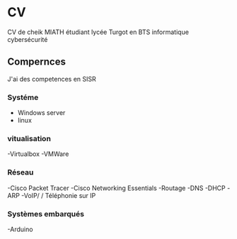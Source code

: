 # CV
CV de cheik MIATH  étudiant lycée Turgot en BTS informatique cybersécurité 
## Compernces
J'ai des competences en SISR
### Systéme 
- Windows server
- linux
### vitualisation
-Virtualbox
-VMWare
### Réseau
-Cisco Packet Tracer
-Cisco Networking Essentials
-Routage
-DNS
-DHCP
-ARP
-VoIP/ / Téléphonie sur IP
### Systèmes embarqués
-Arduino
